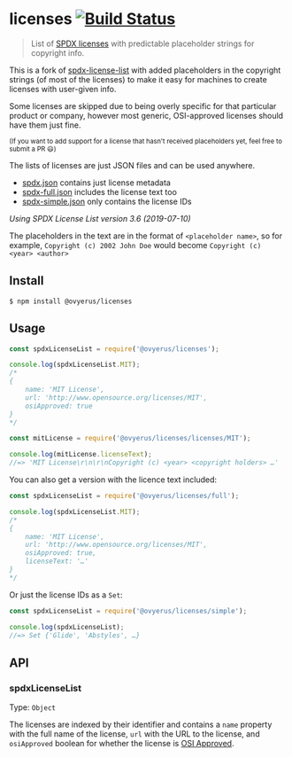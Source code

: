 # licenses [![Build Status](https://travis-ci.org/Ovyerus/licenses.svg?branch=master)](https://travis-ci.org/Ovyerus/licenses)

> List of [SPDX licenses](https://spdx.org/licenses/) with predictable placeholder strings for copyright info.

This is a fork of [spdx-license-list](https://github.com/sindresorhus/spdx-license-list) with added placeholders
in the copyright strings (of most of the licenses) to make it easy for machines to create licenses with user-given info.

Some licenses are skipped due to being overly specific for that particular product or company, however most generic,
OSI-approved licenses should have them just fine.

<small>(If you want to add support for a license that hasn't received placeholders yet, feel free to submit a PR 😃)</small>

The lists of licenses are just JSON files and can be used anywhere.

- [spdx.json](spdx.json) contains just license metadata
- [spdx-full.json](spdx-full.json) includes the license text too
- [spdx-simple.json](spdx-simple.json) only contains the license IDs

_Using SPDX License List version 3.6 (2019-07-10)_

The placeholders in the text are in the format of `<placeholder name>`, so for example, `Copyright (c) 2002 John Doe`
would become `Copyright (c) <year> <author>`

## Install

```
$ npm install @ovyerus/licenses
```

## Usage

```js
const spdxLicenseList = require('@ovyerus/licenses');

console.log(spdxLicenseList.MIT);
/*
{
	name: 'MIT License',
	url: 'http://www.opensource.org/licenses/MIT',
	osiApproved: true
}
*/
```

```js
const mitLicense = require('@ovyerus/licenses/licenses/MIT');

console.log(mitLicense.licenseText);
//=> 'MIT License\r\n\r\nCopyright (c) <year> <copyright holders> …'
```

You can also get a version with the licence text included:

```js
const spdxLicenseList = require('@ovyerus/licenses/full');

console.log(spdxLicenseList.MIT);
/*
{
	name: 'MIT License',
	url: 'http://www.opensource.org/licenses/MIT',
	osiApproved: true,
	licenseText: '…'
}
*/
```

Or just the license IDs as a `Set`:

```js
const spdxLicenseList = require('@ovyerus/licenses/simple');

console.log(spdxLicenseList);
//=> Set {'Glide', 'Abstyles', …}
```

## API

### spdxLicenseList

Type: `Object`

The licenses are indexed by their identifier and contains a `name` property with the full name of the license, `url` with the URL to the license, and `osiApproved` boolean for whether the license is [OSI Approved](https://opensource.org/licenses).
